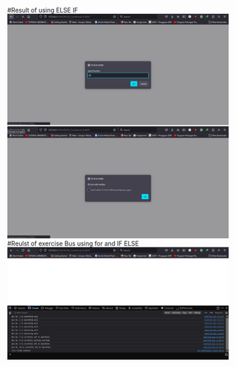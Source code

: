 #Result of using ELSE IF
![alt text](elseif.png)
![alt text](elseif1.png)
#Reulst of exercise Bus using for and IF ELSE
 ![alt text](exercise_ELSEIF.png)
